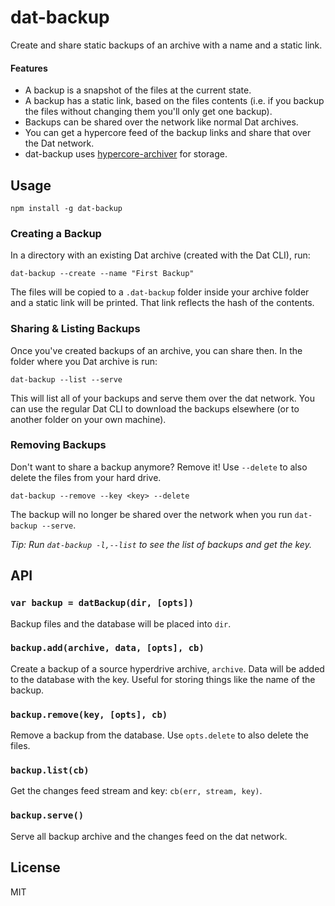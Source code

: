 # dat-backup

Create and share static backups of an archive with a name and a static link.

#### Features

* A backup is a snapshot of the files at the current state.
* A backup has a static link, based on the files contents (i.e. if you backup the files without changing them you'll only get one backup).
* Backups can be shared over the network like normal Dat archives.
* You can get a hypercore feed of the backup links and share that over the Dat network.
* dat-backup uses [hypercore-archiver](https://github.com/mafintosh/hypercore-archiver) for storage.

## Usage

```
npm install -g dat-backup
```

### Creating a Backup

In a directory with an existing Dat archive (created with the Dat CLI), run:

```
dat-backup --create --name "First Backup"
```

The files will be copied to a `.dat-backup` folder inside your archive folder and a static link will be printed. That link reflects the hash of the contents.

### Sharing & Listing Backups

Once you've created backups of an archive, you can share then. In the folder where you Dat archive is run:

```
dat-backup --list --serve
```

This will list all of your backups and serve them over the dat network. You can use the regular Dat CLI to download the backups elsewhere (or to another folder on your own machine).

### Removing Backups

Don't want to share a backup anymore? Remove it! Use `--delete` to also delete the files from your hard drive.

```
dat-backup --remove --key <key> --delete
```

The backup will no longer be shared over the network when you run `dat-backup --serve`.

*Tip: Run `dat-backup -l,--list` to see the list of backups and get the key.*

## API

### `var backup = datBackup(dir, [opts])`

Backup files and the database will be placed into `dir`.

### `backup.add(archive, data, [opts], cb)`

Create a backup of a source hyperdrive archive, `archive`. Data will be added to the database with the key. Useful for storing things like the name of the backup.

### `backup.remove(key, [opts], cb)`

Remove a backup from the database. Use `opts.delete` to also delete the files.

### `backup.list(cb)`

Get the changes feed stream and key: `cb(err, stream, key)`.

### `backup.serve()`

Serve all backup archive and the changes feed on the dat network.

## License

MIT
